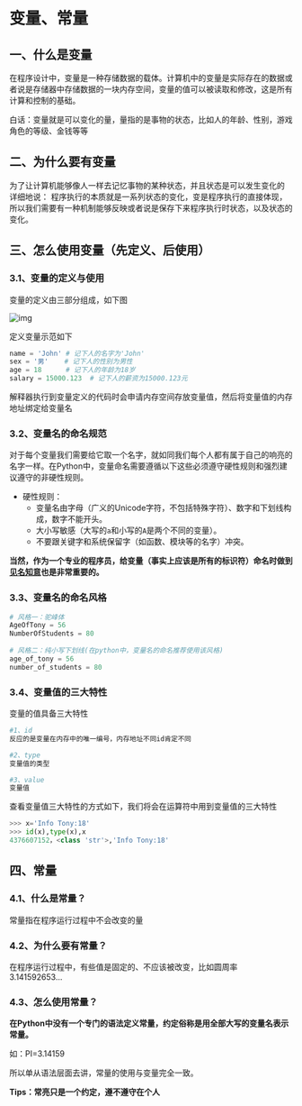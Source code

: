 # 变量、常量

## 一、什么是变量

在程序设计中，变量是一种存储数据的载体。计算机中的变量是实际存在的数据或者说是存储器中存储数据的一块内存空间，变量的值可以被读取和修改，这是所有计算和控制的基础。

白话：变量就是可以变化的量，量指的是事物的状态，比如人的年龄、性别，游戏角色的等级、金钱等等



## 二、为什么要有变量

为了让计算机能够像人一样去记忆事物的某种状态，并且状态是可以发生变化的
详细地说：
程序执行的本质就是一系列状态的变化，变是程序执行的直接体现，所以我们需要有一种机制能够反映或者说是保存下来程序执行时状态，以及状态的变化。



## 三、怎么使用变量（先定义、后使用）

### 3.1、变量的定义与使用

变量的定义由三部分组成，如下图

![img](https://pic4.zhimg.com/80/v2-95310c578cff59d8641bd01af1ae5c6b_1440w.jpg)

定义变量示范如下

```python
name = 'John' # 记下人的名字为'John'
sex = '男'    # 记下人的性别为男性
age = 18      # 记下人的年龄为18岁
salary = 15000.123  # 记下人的薪资为15000.123元
```

解释器执行到变量定义的代码时会申请内存空间存放变量值，然后将变量值的内存地址绑定给变量名



### 3.2、变量名的命名规范

对于每个变量我们需要给它取一个名字，就如同我们每个人都有属于自己的响亮的名字一样。在Python中，变量命名需要遵循以下这些必须遵守硬性规则和强烈建议遵守的非硬性规则。

- 硬性规则：
  - 变量名由字母（广义的Unicode字符，不包括特殊字符）、数字和下划线构成，数字不能开头。
  - 大小写敏感（大写的`a`和小写的`A`是两个不同的变量）。
  - 不要跟关键字和系统保留字（如函数、模块等的名字）冲突。

**当然，作为一个专业的程序员，给变量（事实上应该是所有的标识符）命名时做到<u>见名知意</u>也是非常重要的。**



### 3.3、变量名的命名风格

 ```python
# 风格一：驼峰体
AgeOfTony = 56 
NumberOfStudents = 80
    
# 风格二：纯小写下划线(在python中，变量名的命名推荐使用该风格)
age_of_tony = 56 
number_of_students = 80
 ```



### 3.4、变量值的三大特性

变量的值具备三大特性

```python
#1、id
反应的是变量在内存中的唯一编号，内存地址不同id肯定不同

#2、type
变量值的类型

#3、value
变量值
```

查看变量值三大特性的方式如下，我们将会在运算符中用到变量值的三大特性

```python
>>> x='Info Tony:18'
>>> id(x),type(x),x
4376607152，<class 'str'>,'Info Tony:18'
```



## 四、常量

### 4.1、什么是常量？

常量指在程序运行过程中不会改变的量



### 4.2、为什么要有常量？

在程序运行过程中，有些值是固定的、不应该被改变，比如圆周率 3.141592653...



### 4.3、怎么使用常量？

**在Python中没有一个专门的语法定义常量，约定俗称是用全部大写的变量名表示常量。**

如：PI=3.14159

所以单从语法层面去讲，常量的使用与变量完全一致。

**Tips：常亮只是一个约定，遵不遵守在个人**

